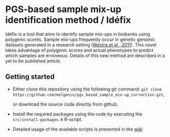 # PGS-based sample mix-up identification method / Idéfix

Idéfix is a tool that aims to identify sample mix-ups in biobanks using polygenic scores.
Sample mix-ups frequently occur in genetic genomic datasets generated in a research setting ([Westra et al., 2011](http://bioinformatics.oxfordjournals.org/content/27/15/2104)). This novel takes advantage of polygenic scores
and actual phenotypes to predict which samples are erroneous. Details of this new method are described in a yet to be published article.

## Getting started

- Either clone this repository using the following git command: 
  `git clone https://github.com/molgenis/pgs_based_sample_mix-up_correction.git`, 
  
  or download the source code directly from github.

- Install the required packages using the code by executing the `src/install-packages.R` R-script.

- Detailed usage of the available scripts is presented in the [wiki]()